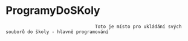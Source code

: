 #                                                                    ProgramyDoSKoly 

                                     Toto je místo pro ukládání svých souborů do školy - hlavně programování
